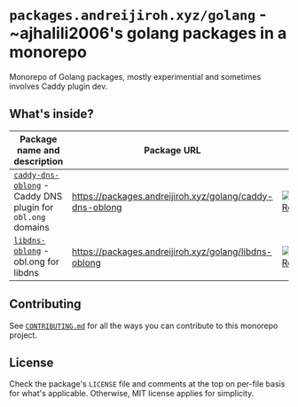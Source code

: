 # `packages.andreijiroh.xyz/golang` - ~ajhalili2006's golang packages in a monorepo

Monorepo of Golang packages, mostly experimential and sometimes involves Caddy plugin dev.

## What's inside?

| Package name and description | Package URL | GoDoc |
| --- | --- | --- |
| [`caddy-dns-oblong`](./caddy-dns-oblong/) - Caddy DNS plugin for `obl.ong` domains | <https://packages.andreijiroh.xyz/golang/caddy-dns-oblong> | [![Go Reference](https://pkg.go.dev/badge/test.svg)](https://pkg.go.dev/packages.andreijiroh.xyz/golang/caddy-dns-oblong)
| [`libdns-oblong`](./libdns-oblong/) - obl.ong for libdns | <https://packages.andreijiroh.xyz/golang/libdns-oblong> | [![Go Reference](https://pkg.go.dev/badge/test.svg)](https://pkg.go.dev/packages.andreijiroh.xyz/golang/libdns-oblong)

## Contributing

See [`CONTRIBUTING.md`](./CONTRIBUTING.md) for all the ways you can contribute
to this monorepo project.

## License

Check the package's `LICENSE` file and comments at the top on per-file basis
for what's applicable. Otherwise, MIT license applies for simplicity.